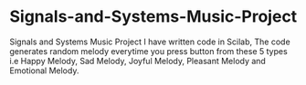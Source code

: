 # Signals-and-Systems-Music-Project
Signals and Systems Music Project
I have written code in Scilab, The code generates random melody everytime you press button from these 5 types i.e Happy Melody, Sad Melody, Joyful Melody, Pleasant Melody and Emotional Melody.
